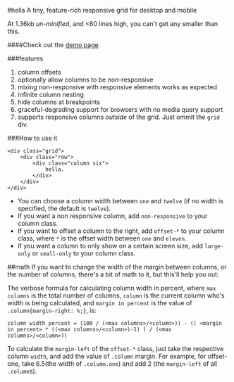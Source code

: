 #hella
A tiny, feature-rich responsive grid for desktop and mobile

At 1.36kb *un-minified*, and <60 lines high, you can't get any smaller than this. 

####Check out the [demo page](http://codezombie.github.com/hella).

###features
 1. column offsets
 2. optionally allow columns to be non-responsive
 3. mixing non-responsive with responsive elements works as expected
 4. infinite column nesting
 5. hide columns at breakpoints
 6. graceful-degrading support for browsers with no media query support
 7. supports responsive columns *outside* of the grid. Just ommit the `grid` div.
 
###How to use it
```
<div class="grid">
	<div class="row">
		<div class="column six">
			hella.
		</div>
	</div>
</div>
```

 * You can choose a column width between `one` and `twelve` (if no width is specified, the default is `twelve`).
 * If you want a non responsive column, add `non-responsive` to your column class.
 * If you want to offset a column to the right, add `offset-*` to your column class, where `*` is the offset width between `one` and `eleven`.
 * If you want a column to only show on a certain screen size, add `large-only` or `small-only` to your column class.

##math
If you want to change the width of the margin between columns, or the number of columns, there's a bit of math to it, but this'll help you out:

 The verbose formula for calculating column width in percent, where `max columns` is the total number of columns, `column` is the current column who's width is being calculated, and `margin in percent` is the value of `.column{margin-right: %;}`, is:
 
`column width percent = (100 / (<max columns>/<column>)) - (( <margin in percent> * ((<max columns>/<column>)-1) ) / (<max columns>/<column>))` 

To calculate the `margin-left` of the `offset-*` class, just take the respective column `width`, and add the value of `.column` margin. For example, for offset-one, take 6.5(the width of `.column.one`) and add 2 (the `margin-left` of all `.column`s).
